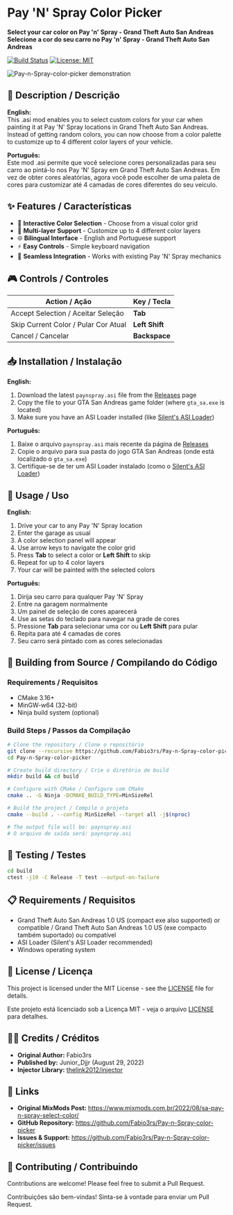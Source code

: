 # Pay 'N' Spray Color Picker

**Select your car color on Pay 'n' Spray - Grand Theft Auto San Andreas**  
**Selecione a cor do seu carro no Pay 'n' Spray - Grand Theft Auto San Andreas**

[![Build Status](https://github.com/Fabio3rs/Pay-n-Spray-color-picker/workflows/Build%20and%20publish%20release/badge.svg)](https://github.com/Fabio3rs/Pay-n-Spray-color-picker/actions)
[![License: MIT](https://img.shields.io/badge/License-MIT-yellow.svg)](https://opensource.org/licenses/MIT)

![Pay-n-Spray-color-picker demonstration](https://4.bp.blogspot.com/-N-zR04MpfeI/WAAa-REN1iI/AAAAAAAAH5Q/pH6xj-zyxjMoOQdoG2q1Xs1Zuw9ESobZgCLcB/s400/m9p0nm.jpg)

## 📖 Description / Descrição

**English:**  
This .asi mod enables you to select custom colors for your car when painting it at Pay 'N' Spray locations in Grand Theft Auto San Andreas. Instead of getting random colors, you can now choose from a color palette to customize up to 4 different color layers of your vehicle.

**Português:**  
Este mod .asi permite que você selecione cores personalizadas para seu carro ao pintá-lo nos Pay 'N' Spray em Grand Theft Auto San Andreas. Em vez de obter cores aleatórias, agora você pode escolher de uma paleta de cores para customizar até 4 camadas de cores diferentes do seu veículo.

## ✨ Features / Características

- 🎨 **Interactive Color Selection** - Choose from a visual color grid
- 🚗 **Multi-layer Support** - Customize up to 4 different color layers
- 🌐 **Bilingual Interface** - English and Portuguese support
- ⚡ **Easy Controls** - Simple keyboard navigation
- 🔧 **Seamless Integration** - Works with existing Pay 'N' Spray mechanics

## 🎮 Controls / Controles

| Action / Ação | Key / Tecla |
|---------------|-------------|
| Accept Selection / Aceitar Seleção | **Tab** |
| Skip Current Color / Pular Cor Atual | **Left Shift** |
| Cancel / Cancelar | **Backspace** |

## 📥 Installation / Instalação

**English:**
1. Download the latest `paynspray.asi` file from the [Releases](https://github.com/Fabio3rs/Pay-n-Spray-color-picker/releases) page
2. Copy the file to your GTA San Andreas game folder (where `gta_sa.exe` is located)
3. Make sure you have an ASI Loader installed (like [Silent's ASI Loader](https://www.gtagarage.com/mods/show.php?id=21709))

**Português:**
1. Baixe o arquivo `paynspray.asi` mais recente da página de [Releases](https://github.com/Fabio3rs/Pay-n-Spray-color-picker/releases)
2. Copie o arquivo para sua pasta do jogo GTA San Andreas (onde está localizado o `gta_sa.exe`)
3. Certifique-se de ter um ASI Loader instalado (como o [Silent's ASI Loader](https://www.gtagarage.com/mods/show.php?id=21709))

## 🚀 Usage / Uso

**English:**
1. Drive your car to any Pay 'N' Spray location
2. Enter the garage as usual
3. A color selection panel will appear
4. Use arrow keys to navigate the color grid
5. Press **Tab** to select a color or **Left Shift** to skip
6. Repeat for up to 4 color layers
7. Your car will be painted with the selected colors

**Português:**
1. Dirija seu carro para qualquer Pay 'N' Spray
2. Entre na garagem normalmente
3. Um painel de seleção de cores aparecerá
4. Use as setas do teclado para navegar na grade de cores
5. Pressione **Tab** para selecionar uma cor ou **Left Shift** para pular
6. Repita para até 4 camadas de cores
7. Seu carro será pintado com as cores selecionadas

## 🔨 Building from Source / Compilando do Código

### Requirements / Requisitos
- CMake 3.16+
- MinGW-w64 (32-bit)
- Ninja build system (optional)

### Build Steps / Passos da Compilação

```bash
# Clone the repository / Clone o repositório
git clone --recursive https://github.com/Fabio3rs/Pay-n-Spray-color-picker.git
cd Pay-n-Spray-color-picker

# Create build directory / Crie o diretório de build
mkdir build && cd build

# Configure with CMake / Configure com CMake
cmake .. -G Ninja -DCMAKE_BUILD_TYPE=MinSizeRel

# Build the project / Compile o projeto
cmake --build . --config MinSizeRel --target all -j$(nproc)

# The output file will be: paynspray.asi
# O arquivo de saída será: paynspray.asi
```

## 🧪 Testing / Testes

```bash
cd build
ctest -j10 -C Release -T test --output-on-failure
```

## 📋 Requirements / Requisitos

- Grand Theft Auto San Andreas 1.0 US (compact exe also supported) or compatible / Grand Theft Auto San Andreas 1.0 US (exe compacto também suportado) ou compatível
- ASI Loader (Silent's ASI Loader recommended)
- Windows operating system

## 📄 License / Licença

This project is licensed under the MIT License - see the [LICENSE](LICENSE) file for details.

Este projeto está licenciado sob a Licença MIT - veja o arquivo [LICENSE](LICENSE) para detalhes.

## 👨‍💻 Credits / Créditos

- **Original Author:** Fabio3rs
- **Published by:** Junior_Djjr (August 29, 2022)
- **Injector Library:** [thelink2012/injector](https://github.com/thelink2012/injector)

## 🔗 Links

- **Original MixMods Post:** https://www.mixmods.com.br/2022/08/sa-pay-n-spray-select-color/
- **GitHub Repository:** https://github.com/Fabio3rs/Pay-n-Spray-color-picker
- **Issues & Support:** https://github.com/Fabio3rs/Pay-n-Spray-color-picker/issues

## 🤝 Contributing / Contribuindo

Contributions are welcome! Please feel free to submit a Pull Request.

Contribuições são bem-vindas! Sinta-se à vontade para enviar um Pull Request.

